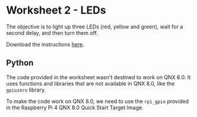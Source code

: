# Worksheet 2 - LEDs

The objective is to light up three LEDs (red, yellow and green), wait for a second delay, and then turn them off.

Download the instructions [here](https://github.com/CamJam-EduKit/EduKit1/raw/master/CamJam%20EduKit%201%20-%20GPIO%20Zero/CamJam%20EduKit%201%20%20-%20Worksheet%202%20(GPIO%20Zero)%20-%20LEDs.pdf).

## Python

The code provided in the worksheet wasn't destined to work on QNX 8.0. It uses functions and libraries that are not available in QNX 8.0, like the ```gpiozero``` library.

To make the code work on QNX 8.0, we need to use the ```rpi_gpio``` provided in the Raspberry Pi 4 QNX 8.0 Quick Start Target Image.